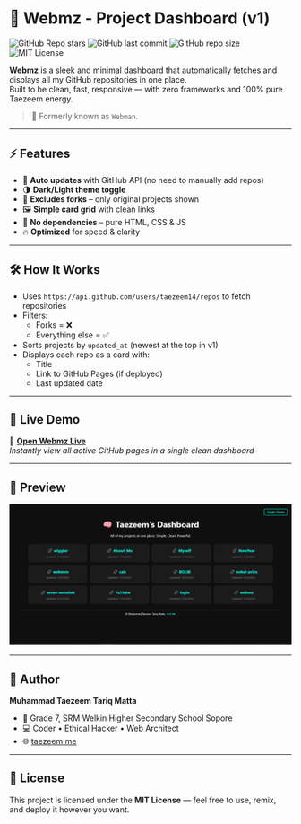 # 🧠 Webmz - Project Dashboard (v1)

![GitHub Repo stars](https://img.shields.io/github/stars/taezeem14/webmz?style=social)
![GitHub last commit](https://img.shields.io/github/last-commit/taezeem14/webmz)
![GitHub repo size](https://img.shields.io/github/repo-size/taezeem14/webmz)
![MIT License](https://img.shields.io/github/license/taezeem14/webmz)

**Webmz** is a sleek and minimal dashboard that automatically fetches and displays all my GitHub repositories in one place.  
Built to be clean, fast, responsive — with zero frameworks and 100% pure Taezeem energy.

> 🔁 Formerly known as `Webman`.

---

## ⚡ Features

- 🔄 **Auto updates** with GitHub API (no need to manually add repos)
- 🌗 **Dark/Light theme toggle**  
- 🚫 **Excludes forks** – only original projects shown  
- 🖼️ **Simple card grid** with clean links  
- 🧠 **No dependencies** – pure HTML, CSS & JS  
- 🔥 **Optimized** for speed & clarity

---

## 🛠 How It Works

- Uses `https://api.github.com/users/taezeem14/repos` to fetch repositories  
- Filters:
  - Forks = ❌
  - Everything else = ✅
- Sorts projects by `updated_at` (newest at the top in v1)
- Displays each repo as a card with:
  - Title
  - Link to GitHub Pages (if deployed)
  - Last updated date

---

## 🚀 Live Demo

📍 **[Open Webmz Live](https://taezeem14.github.io/webmz)**  
_Instantly view all active GitHub pages in a single clean dashboard_

---

## 📸 Preview

<img src="/images/preview.png" alt="Webmz Screenshot" width="800" />

---

## 👤 Author

**Muhammad Taezeem Tariq Matta**  
- 📍 Grade 7, SRM Welkin Higher Secondary School Sopore  
- 💻 Coder • Ethical Hacker • Web Architect  
- 🌐 [taezeem.me](https://taezeem.me/website.html)

---

## 📜 License

This project is licensed under the **MIT License** — feel free to use, remix, and deploy it however you want.

